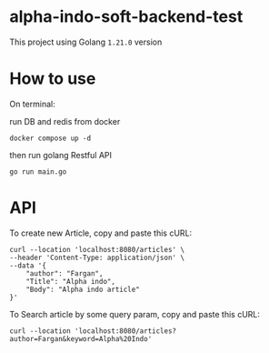 # alpha-indo-soft-backend-test
This project using Golang `1.21.0` version

# How to use
On terminal:

run DB and redis from docker

    docker compose up -d 


then run golang Restful API

    go run main.go 


# API
 To create new Article, copy and paste this cURL: 
```
curl --location 'localhost:8080/articles' \
--header 'Content-Type: application/json' \
--data '{
    "author": "Fargan",
    "Title": "Alpha indo",
    "Body": "Alpha indo article"
}'
```
  
 To Search article by some query param, copy and paste this cURL: 

 ```curl --location 'localhost:8080/articles?author=Fargan&keyword=Alpha%20Indo'```